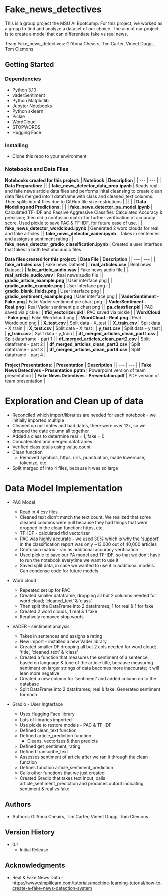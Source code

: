 # Fake_news_detectives
This is a group project the MSU AI Bootcamp.  For this project, we worked as a group to find and analyze a dataset of our choice. The aim of our project is to create a model that can differentiate fake vs real news.

Team Fake_news_detectives:  Gi'Anna Cheairs, Tim Carter, Vineet Duggi, Tom Clemons 

## Getting Started

### Dependencies

- Python 3.10
- vaderSentiment
- Python Matplotlib
- Jupyter Notebooks
- Python sklearn
- Pickle
- WordCloud
- STOPWORDS
- Hugging Face

### Installing

- Clone this repo to your environment 

### Notebooks and Data Files 

**Notebooks created for this project:** 
| **Notebook** | **Description** |
| --- | --- | 
| **Data Preparation:** | | 
| **fake_news_detector_data_prep.ipynb** | Reads real and fake news article data files and performs inital cleansing to create clean data files merged into 1 dataframe with class and cleaned_text columns. Then splits into 4 files due to GitHub file size restrictions  |
| | |
| **Data Modeling and Predictions:** | | 
| **fake_news_detector_pa_model.ipynb** | Calculated TF-IDF and Passive Aggressive Classifier. Calculated Accuracy & precision; then did a confusion matrix for further verification of accuracy score. Used pickle to save PAC & TF-IDF, for future ease of use. |
| **fake_news_detector_wordcloud.ipynb** | Generated 2 word clouds for real and fake articles |
| **fake_news_detector_vader.ipynb** | Takes in sentences and assigns a sentiment rating |
| **fake_news_detector_gradio_classification.ipynb** | Created a user interface that takes in both text and audio files |

**Data files created for this project:** 
| **Data File** | **Description** |
| --- | --- | 
| **fake_articles.csv** | Fake news Dataset |
| **real_articles.csv** | Real news Dataset |
| **fake_article_audio.wav** | Fake news audio file |
| **real_article_audio.wav** | Real news audio file |
| **gradio_article_example.png** | User interface png |
| **gradio_audio_example.png** | User interface png |
| **gradio_blank_fields.png** | User interface png |
| **gradio_sentiment_example.png** | User interface png |
| **VaderSentiment - Fake.png** | Fake Vader sentiment pie chart png |
| **VaderSentiment - Real.png** | Real Vader sentiment pie chart png |
| **pa_classfier.pkl** | PAC saved via pickle |
| **tfid_vectorizer.pkl** | PAC saved via pickle |
| **WordCloud - Fake.png** | Fake Wordcloud png |
| **WordCloud - Real.png** | Real Wordcloud png |
| **X_test.csv** | Split data - X_test |
| **X_train.csv** | Split data - X_train |
| **X_test.csv** | Split data - X_test |
| **y_test.csv** | Split data - y_test |
| **y_train.csv** | Split data - y_train |
| **df_merged_articles_clean_part1.csv** | Split dataframe - part 1 |
| **df_merged_articles_clean_part2.csv** | Split dataframe - part 2 |
| **df_merged_articles_clean_part3.csv** | Split dataframe - part 3 |
| **df_merged_articles_clean_part4.csv** | Split dataframe - part 4 |

**Project Presentations:** 
| **Presentation** | **Description** |
| --- | --- | 
| **Fake News Detectives - Presentation.pptm** | Powerpoint version of team presentation |
| **Fake News Detectives - Presentation.pdf** | PDF version of team presentation |

# Exploration and Clean up of data

- Reconciled which import/libraries are needed for each notebook - we initially imported multiple
- Cleaned up null dates and bad dates, there were over 12k, so we dropped the date column all together
- Added a class to determine real = 1, fake = 0
- Concatenated and merged dataframes
- Verified class totals using value.count
- Clean function
   - Removed symbols, https, urls, punctuation, made lowercase, tokenize, etc.
- Split merged df into 4 files, because it was so large

# Data Model Implementation

- PAC Model 
  - Read in 4 csv files
  - Cleaned text didn’t match the text count. We realized that some cleaned columns were null         because they had things that were dropped in the clean function: https, etc.
  - TF-IDF - calculated tfid vectorizer
  - PAC was highly accurate - we used 30% which is why the 'support' in the classification report was   only ~13,000 out of 40,000 articles 
  - Confusion matrix - ran as additional accuracy verification
  - Used pickle to save our PA model and TF-IDF, so that we don’t have to run the notebook everytime we want to use it
  - Saved split data, in case we wanted to use it in additional models. Can condense code for future models

- Word cloud
  - Repeated set up for PAC
  - Created smaller dataframe, dropping all but 2 columns needed for word cloud; ‘cleaned_text’ & ‘class’
  - Then split the DataFrame into 2 dataframes, 1 for real & 1 for fake
  - Created 2 word clouds, 1 real & 1 fake
  - Iteratively removed stop words

- VADER - sentiment analysis
  - Takes in sentences and assigns a rating
  - New import - installed a new Vader library
  - Created smaller DF dropping all but 2 cols needed for word cloud; ‘title’, ‘cleaned_text’ & ‘class’
  - Created a function that measures the sentiment of a sentence, based on language & tone of the article title, because measuring sentiment on larger strings of data becomes more inaccurate; it will lean more negative
  - Created a new column for ‘sentiment’ and added column on to the database
  - Split DataFrame into 2 dataframes; real & fake. Generated sentiment for each.

- Gradio - User Ingterface
  - Uses Hugging Face library
  - Lots of libraries imported
  - Use pickle to restore models - PAC & TF-IDF
  - Defined clean_text function
  - Defined article_prediction function
    - Cleans, vectorizes & then predicts
  - Defined get_sentiment_rating
  - Defined transcribe_text
  - Assesses sentiment of article after we ran it through the clean function
  - Defines function article_sentiment_prediction
  - Calls other functions that we just created
  - Created Gradio that takes text input, calls article_sentiment_prediction and produces output indicating sentiment & real vs fake

## Authors

- Authors:  Gi'Anna Cheairs, Tim Carter, Vineet Duggi, Tom Clemons 

## Version History

- 0.1
    - Initial Release

## Acknowledgments

- Real & Fake News Data -  https://www.simplilearn.com/tutorials/machine-learning-tutorial/how-to-create-a-fake-news-detection-system